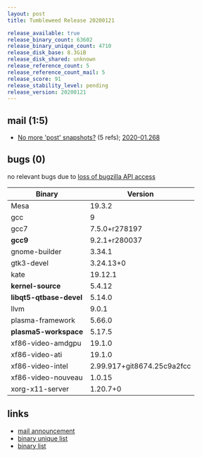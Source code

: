 ```yaml
---
layout: post
title: Tumbleweed Release 20200121

release_available: true
release_binary_count: 63602
release_binary_unique_count: 4710
release_disk_base: 8.3GiB
release_disk_shared: unknown
release_reference_count: 5
release_reference_count_mail: 5
release_score: 91
release_stability_level: pending
release_version: 20200121
---
```


## mail (1:5)

- [No more 'post' snapshots?](https://lists.opensuse.org/opensuse-factory/2020-01/msg00265.html) (5 refs); [2020-01.268](https://lists.opensuse.org/opensuse-factory/2020-01/msg00268.html)

## bugs (0)

<!--more-->

no relevant bugs due to [loss of bugzilla API access](https://bugzilla.opensuse.org/show_bug.cgi?id=1157722)

Binary | Version
--- | ---
Mesa | 19.3.2
gcc | 9
gcc7 | 7.5.0+r278197
**gcc9** | 9.2.1+r280037
gnome-builder | 3.34.1
gtk3-devel | 3.24.13+0
kate | 19.12.1
**kernel-source** | 5.4.12
**libqt5-qtbase-devel** | 5.14.0
llvm | 9.0.1
plasma-framework | 5.66.0
**plasma5-workspace** | 5.17.5
xf86-video-amdgpu | 19.1.0
xf86-video-ati | 19.1.0
xf86-video-intel | 2.99.917+git8674.25c9a2fcc
xf86-video-nouveau | 1.0.15
xorg-x11-server | 1.20.7+0

## links

- [mail announcement](https://lists.opensuse.org/opensuse-factory/2020-01/msg00256.html)
- [binary unique list](http://download.opensuse.org/history/20200121/rpm.unique.list)
- [binary list](http://download.opensuse.org/history/20200121/rpm.list)
